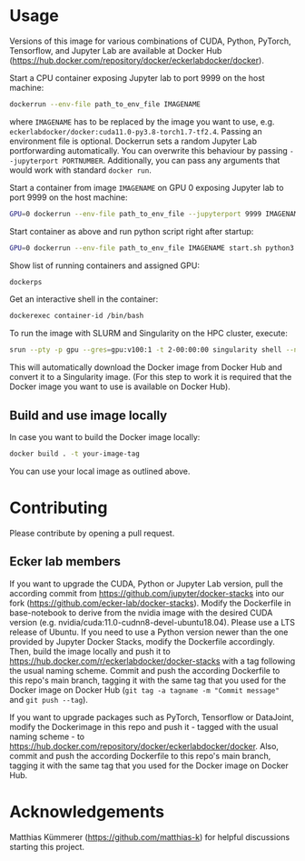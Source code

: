 # Usage

Versions of this image for various combinations of CUDA, Python, PyTorch, Tensorflow, and Jupyter Lab are available at Docker Hub (https://hub.docker.com/repository/docker/eckerlabdocker/docker).

Start a CPU container exposing Jupyter lab to port 9999 on the host machine:
```bash
dockerrun --env-file path_to_env_file IMAGENAME
```
where `IMAGENAME` has to be replaced by the image you want to use, e.g. `eckerlabdocker/docker:cuda11.0-py3.8-torch1.7-tf2.4`. Passing an environment file is optional. Dockerrun sets a random Jupyter Lab portforwarding automatically. You can overwrite this behaviour by passing `--jupyterport PORTNUMBER`. Additionally, you can pass any arguments that would work with standard `docker run`.

Start a container from image `IMAGENAME` on GPU 0 exposing Jupyter lab to port 9999 on the host machine:
```bash
GPU=0 dockerrun --env-file path_to_env_file --jupyterport 9999 IMAGENAME
```

Start container as above and run python script right after startup:
```bash
GPU=0 dockerrun --env-file path_to_env_file IMAGENAME start.sh python3 my-script.py
```

Show list of running containers and assigned GPU:
```bash
dockerps
```

Get an interactive shell in the container:
```bash
dockerexec container-id /bin/bash
```

To run the image with SLURM and Singularity on the HPC cluster, execute:
```bash
srun --pty -p gpu --gres=gpu:v100:1 -t 2-00:00:00 singularity shell --nv --bind /local:/local docker://eckerlabdocker/docker:cuda11.0-py3.8-torch1.7-tf2.4
```
This will automatically download the Docker image from Docker Hub and convert it to a Singularity image. (For this step to work it is required that the Docker image you want to use is available on Docker Hub).



## Build and use image locally

In case you want to build the Docker image locally:
```bash
docker build . -t your-image-tag
```
You can use your local image as outlined above.



# Contributing

Please contribute by opening a pull request. 


## Ecker lab members

If you want to upgrade the CUDA, Python or Jupyter Lab version, pull the according commit from https://github.com/jupyter/docker-stacks into our fork (https://github.com/ecker-lab/docker-stacks). Modify the Dockerfile in base-notebook to derive from the nvidia image with the desired CUDA version (e.g. nvidia/cuda:11.0-cudnn8-devel-ubuntu18.04). Please use a LTS release of Ubuntu. If you need to use a Python version newer than the one provided by Jupyter Docker Stacks, modify the Dockerfile accordingly. Then, build the image locally and push it to https://hub.docker.com/r/eckerlabdocker/docker-stacks with a tag following the usual naming scheme. Commit and push the according Dockerfile to this repo's main branch, tagging it with the same tag that you used for the Docker image on Docker Hub (`git tag -a tagname -m "Commit message"` and `git push --tag`).

If you want to upgrade packages such as PyTorch, Tensorflow or DataJoint, modify the Dockerimage in this repo and push it - tagged with the usual naming scheme - to https://hub.docker.com/repository/docker/eckerlabdocker/docker. Also, commit and push the according Dockerfile to this repo's main branch, tagging it with the same tag that you used for the Docker image on Docker Hub.




# Acknowledgements

Matthias Kümmerer (https://github.com/matthias-k) for helpful discussions starting this project.
